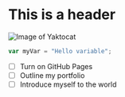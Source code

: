 # This is a header
![Image of Yaktocat](https://octodex.github.com/images/yaktocat.png)
``` javascript
var myVar = "Hello variable";
```
- [ ] Turn on GitHub Pages
- [ ] Outline my portfolio
- [ ] Introduce myself to the world
